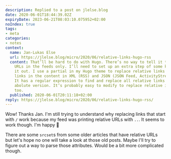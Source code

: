```yaml
---
description: Replied to a post on jlelse.blog
date: 2020-06-01T18:44:39.02Z
expiryDate: 2023-06-21T08:03:10.075952+02:00
noIndex: true
tags:
- meta
categories:
- notes
context:
  name: Jan-Lukas Else
  url: https://jlelse.blog/micro/2020/06/relative-links-hugo-rss
  content: That’ll be hard to do with Hugo. There’s no way to tell it to use absolute
    URLs in the feeds only. I’ll need to set up an extra step of some kind. I’ll check
    it out. I use a partial in my Hugo theme to replace relative links with absolute
    links in the content in XML (RSS) and JSON (JSON Feed, ActivityStream) files.
    It has a regular expression to find and replace all relative links with their
    abolute version. It’s probably easy to modify to replace relative image sources
    too.
  published: 2020-06-01T20:11:18+02:00
reply: https://jlelse.blog/micro/2020/06/relative-links-hugo-rss/
---
```


Wow! Thanks Jan. I'm still trying to understand why replacing links that start with `/` work because my feed was printing relative URLs with `..`. It seems to work though. I'm happy 🤯

There are some `srcset`s from some older articles that have relative URLs but let's hope no one will take a look at those old posts. Maybe I'll try to figure out a way to parse those attributes. Would be a bit more complicated though.
